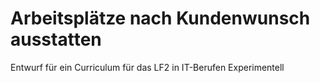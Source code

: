 # Arbeitsplätze nach Kundenwunsch ausstatten
Entwurf für ein Curriculum für das LF2 in IT-Berufen
Experimentell
